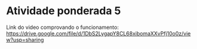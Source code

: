 # Atividade ponderada 5

Link do video comprovando o funcionamento: https://drive.google.com/file/d/1DbS2LygapY8CL68xibomaXXvPfj10o0z/view?usp=sharing
